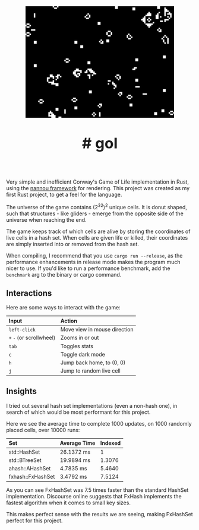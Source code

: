 <div align="center"> <img src="gol.webp" alt="screenshot" width="400"/> </div>
<div align="center" style="font-size: 40px;">

**# gol**

</div>
<br>

Very simple and inefficient Conway's Game of Life implementation in Rust, using the [nannou framework](__https://github.com/nannou-org/nannou__) for rendering. This project was created as my first Rust project, to get a feel for the language.

The universe of the game contains $(2^{32})^2$ unique cells. It is donut shaped, such that structures - like gliders - emerge from the opposite side of the universe when reaching the end.

The game keeps track of which cells are alive by storing the coordinates of live cells in a hash set. When cells are given life or killed, their coordinates are simply inserted into or removed from the hash set.

When compiling, I recommend that you use `cargo run --release`, as the performance enhancements in release mode makes the program much nicer to use. If you'd like to run a performance benchmark, add the `benchmark` arg to the binary or cargo command.

## Interactions

Here are some ways to interact with the game:

| Input                    | Action                       |
| :----------------------- | :--------------------------- |
| `left-click`             | Move view in mouse direction |
| `+` `-` (or scrollwheel) | Zooms in or out              |
| `tab`                    | Toggles stats                |
| `c`                      | Toggle dark mode             |
| `h`                      | Jump back home, to (0, 0)    |
| `j`                      | Jump to random live cell     |

## Insights

I tried out several hash set implementations (even a non-hash one), in search of which would be most performant for this project. 

Here we see the average time to complete 1000 updates, on 1000 randomly placed cells, over 10000 runs:

| Set               | Average Time     | Indexed         |
| :---------------- | :--------------- | :-------------- |
| std::HashSet      | 26.1372 ms       | 1               |
| std::BTreeSet     | 19.9894 ms       | 1.3076          |
| ahash::AHashSet   | 4.7835 ms        | 5.4640          |
| fxhash::FxHashSet | 3.4792 ms        | 7.5124          |

As you can see FxHashSet was 7.5 times faster than the standard HashSet implementation. Discourse online suggests that FxHash implements the fastest algorithm when it comes to small key sizes. 

This makes perfect sense with the results we are seeing, making FxHashSet perfect for this project.
